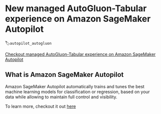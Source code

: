# New managed AutoGluon-Tabular experience on Amazon SageMaker Autopilot
:label:`autopilot_autogluon`

[Checkout managed AutoGluon-Tabular experience on Amazon SageMaker Autopilot](https://aws.amazon.com/blogs/machine-learning/amazon-sagemaker-autopilot-is-up-to-eight-times-faster-with-new-ensemble-training-mode-powered-by-autogluon/)

## What is Amazon SageMaker Autopilot
Amazon SageMaker Autopilot automatically trains and tunes the best machine learning models for classification or regression, based on your data while allowing to maintain full control and visibility.

To learn more, checkout it out [here](https://www.amazonaws.cn/en/sagemaker/autopilot/)
